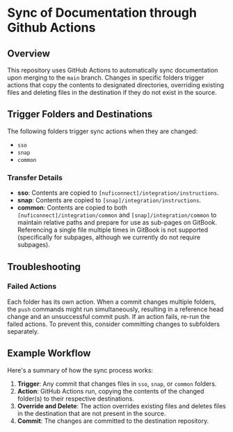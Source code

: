 # Sync of Documentation through Github Actions

## Overview

This repository uses GitHub Actions to automatically sync documentation upon merging to the `main` branch. Changes in specific folders trigger actions that copy the contents to designated directories, overriding existing files and deleting files in the destination if they do not exist in the source.

## Trigger Folders and Destinations

The following folders trigger sync actions when they are changed:

- `sso`
- `snap`
- `common`

### Transfer Details

- **sso**: Contents are copied to `[nuficonnect]/integration/instructions`.
- **snap**: Contents are copied to `[snap]/integration/instructions`.
- **common**: Contents are copied to both `[nuficonnect]/integration/common` and `[snap]/integration/common` to maintain relative paths and prepare for use as sub-pages on GitBook. Referencing a single file multiple times in GitBook is not supported (specifically for subpages, although we currently do not require subpages).

## Troubleshooting

### Failed Actions

Each folder has its own action. When a commit changes multiple folders, the `push` commands might run simultaneously, resulting in a reference head change and an unsuccessful commit push. If an action fails, re-run the failed actions. To prevent this, consider committing changes to subfolders separately.

## Example Workflow

Here's a summary of how the sync process works:

1. **Trigger**: Any commit that changes files in `sso`, `snap`, or `common` folders.
2. **Action**: GitHub Actions run, copying the contents of the changed folder(s) to their respective destinations.
3. **Override and Delete**: The action overrides existing files and deletes files in the destination that are not present in the source.
4. **Commit**: The changes are committed to the destination repository.
